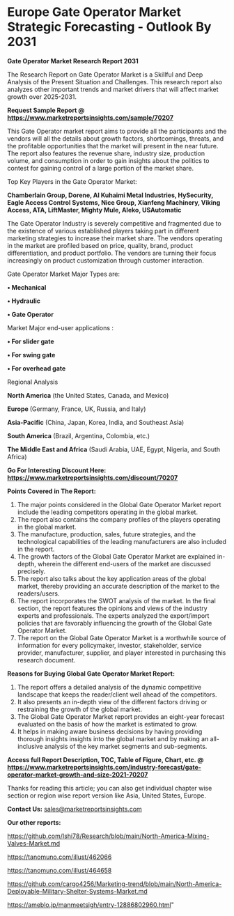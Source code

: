 # Europe Gate Operator Market Strategic Forecasting - Outlook By 2031

<strong>Gate Operator Market Research Report 2031</strong>

The Research Report on Gate Operator Market is a Skillful and Deep Analysis of the Present Situation and Challenges. This research report also analyzes other important trends and market drivers that will affect market growth over 2025-2031.

<strong>Request Sample Report @ <a href=https://www.marketreportsinsights.com/sample/70207>https://www.marketreportsinsights.com/sample/70207</a></strong>

This Gate Operator market report aims to provide all the participants and the vendors will all the details about growth factors, shortcomings, threats, and the profitable opportunities that the market will present in the near future. The report also features the revenue share, industry size, production volume, and consumption in order to gain insights about the politics to contest for gaining control of a large portion of the market share.

Top Key Players in the Gate Operator Market:

<strong>Chamberlain Group, Dorene, Al Kuhaimi Metal Industries, HySecurity, Eagle Access Control Systems, Nice Group, Xianfeng Machinery, Viking Access, ATA, LiftMaster, Mighty Mule, Aleko, USAutomatic</strong>

The Gate Operator Industry is severely competitive and fragmented due to the existence of various established players taking part in different marketing strategies to increase their market share. The vendors operating in the market are profiled based on price, quality, brand, product differentiation, and product portfolio. The vendors are turning their focus increasingly on product customization through customer interaction.

Gate Operator Market Major Types are:

<strong>• Mechanical

• Hydraulic

• Gate Operator</strong>

Market Major end-user applications :

<strong>• For slider gate

• For swing gate

• For overhead gate</strong>

Regional Analysis

</u><strong><b>North America</b></strong> (the United States, Canada, and Mexico)

<strong><b>Europe </b></strong>(Germany, France, UK, Russia, and Italy)

<strong><b>Asia-Pacific</b></strong> (China, Japan, Korea, India, and Southeast Asia)

<strong><b>South America</b></strong> (Brazil, Argentina, Colombia, etc.)

<strong><b>The Middle East and Africa</b></strong> (Saudi Arabia, UAE, Egypt, Nigeria, and South Africa)

<strong>Go For Interesting Discount Here: <a href=https://www.marketreportsinsights.com/discount/70207>https://www.marketreportsinsights.com/discount/70207</a></strong>

<strong>Points Covered in The Report:</strong>
<ol>
  <li>The major points considered in the Global Gate Operator Market report include the leading competitors operating in the global market.</li>
  <li>The report also contains the company profiles of the players operating in the global market.</li>
  <li>The manufacture, production, sales, future strategies, and the technological capabilities of the leading manufacturers are also included in the report.</li>
  <li>The growth factors of the Global Gate Operator Market are explained in-depth, wherein the different end-users of the market are discussed precisely.</li>
  <li>The report also talks about the key application areas of the global market, thereby providing an accurate description of the market to the readers/users.</li>
  <li>The report incorporates the SWOT analysis of the market. In the final section, the report features the opinions and views of the industry experts and professionals. The experts analyzed the export/import policies that are favorably influencing the growth of the Global Gate Operator Market.</li>
  <li>The report on the Global Gate Operator Market is a worthwhile source of information for every policymaker, investor, stakeholder, service provider, manufacturer, supplier, and player interested in purchasing this research document.</li>
</ol>
<strong>Reasons for Buying Global Gate Operator Market Report:</strong>

<ol>
  <li>The report offers a detailed analysis of the dynamic competitive landscape that keeps the reader/client well ahead of the competitors.</li>
  <li>It also presents an in-depth view of the different factors driving or restraining the growth of the global market.</li>
  <li>The Global Gate Operator Market report provides an eight-year forecast evaluated on the basis of how the market is estimated to grow.</li>
  <li>It helps in making aware business decisions by having providing thorough insights insights into the global market and by making an all-inclusive analysis of the key market segments and sub-segments.</li>
</ol>
<strong>Access full Report Description, TOC, Table of Figure, Chart, etc. @ <a href=https://www.marketreportsinsights.com/industry-forecast/gate-operator-market-growth-and-size-2021-70207>https://www.marketreportsinsights.com/industry-forecast/gate-operator-market-growth-and-size-2021-70207</a></strong>


Thanks for reading this article; you can also get individual chapter wise section or region wise report version like Asia, United States, Europe.

<strong>Contact Us:</strong>
sales@marketreportsinsights.com

<strong>Our other reports:</strong>

<a href=https://github.com/Ishi78/Research/blob/main/North-America-Mixing-Valves-Market.md>https://github.com/Ishi78/Research/blob/main/North-America-Mixing-Valves-Market.md</a>

<a href=https://tanomuno.com/illust/462066>https://tanomuno.com/illust/462066</a>

<a href=https://tanomuno.com/illust/464658>https://tanomuno.com/illust/464658</a>

<a href=https://github.com/cargo4256/Marketing-trend/blob/main/North-America-Deployable-Military-Shelter-Systems-Market.md>https://github.com/cargo4256/Marketing-trend/blob/main/North-America-Deployable-Military-Shelter-Systems-Market.md</a>

<a href=https://ameblo.jp/manmeetsigh/entry-12886802960.html>https://ameblo.jp/manmeetsigh/entry-12886802960.html</a>"
